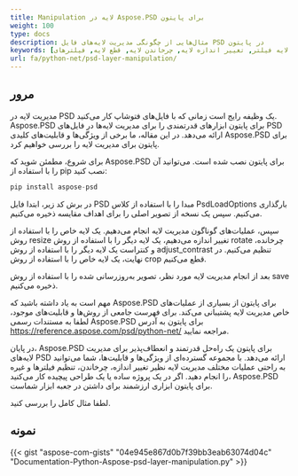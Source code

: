 ```yaml
---
title: Manipulation لایه در Aspose.PSD برای پایتون
weight: 100
type: docs
description: مثال‌هایی از چگونگی مدیریت لایه‌های فایل PSD در پایتون
keywords: [لایه فیلتر, تغییر اندازه لایه, چرخاندن لایه, قطع لایه, فیلترهای psd, مدیریت لایه, به‌روزرسانی لایه, رابط برنامه نویسی psd, پایتون, نمونه کد]
url: fa/python-net/psd-layer-manipulation/
---
```


## **مرور**

مدیریت لایه در PSD یک وظیفه رایج است زمانی که با فایل‌های فتوشاپ کار می‌کنید. Aspose.PSD برای پایتون ابزارهای قدرتمندی را برای مدیریت لایه‌ها در فایل‌های PSD ارائه می‌دهد. در این مقاله، ما برخی از ویژگی‌ها و قابلیت‌های کلیدی Aspose.PSD برای پایتون برای مدیریت لایه را بررسی خواهیم کرد.

برای شروع، مطمئن شوید که Aspose.PSD برای پایتون نصب شده است. می‌توانید آن را با استفاده از pip نصب کنید:

```python
pip install aspose-psd
```

در برش کد زیر، ابتدا فایل PSD مبدا را با استفاده از کلاس PsdLoadOptions بارگذاری می‌کنیم. سپس یک نسخه از تصویر اصلی را برای اهداف مقایسه ذخیره می‌کنیم.

سپس، عملیات‌های گوناگون مدیریت لایه انجام می‌دهیم. یک لایه خاص را با استفاده از روش resize تغییر اندازه می‌دهیم، یک لایه دیگر را با استفاده از روش rotate چرخانده، و کنتراست یک لایه دیگر را با استفاده از روش adjust_contrast تنظیم می‌کنیم. در نهایت، یک لایه خاص را با استفاده از روش crop قطع می‌کنیم.

بعد از انجام مدیریت لایه مورد نظر، تصویر به‌روزرسانی شده را با استفاده از روش save ذخیره می‌کنیم.

مهم است به یاد داشته باشید که Aspose.PSD برای پایتون از بسیاری از عملیات‌های خاص مدیریت لایه پشتیبانی می‌کند. برای فهرست جامعی از روش‌ها و قابلیت‌های موجود، لطفا به مستندات رسمی Aspose.PSD برای پایتون به آدرس https://reference.aspose.com/psd/python-net/ مراجعه نمایید.

در پایان، Aspose.PSD برای پایتون یک راه‌حل قدرتمند و انعطاف‌پذیر برای مدیریت لایه‌های PSD ارائه می‌دهد. با مجموعه گسترده‌ای از ویژگی‌ها و قابلیت‌ها، شما می‌توانید به راحتی عملیات مختلف مدیریت لایه نظیر تغییر اندازه، چرخاندن، تنظیم فیلترها و غیره را انجام دهید. اگر در یک پروژه ساده یا یک طراحی پیچیده کار می‌کنید، Aspose.PSD برای پایتون ابزاری ارزشمند برای داشتن در جعبه ابزار شماست.

لطفا مثال کامل را بررسی کنید.

## **نمونه**

{{< gist "aspose-com-gists" "04e945e867d0b7f39bb3eab63074d04c" "Documentation-Python-Aspose-psd-layer-manipulation.py" >}}

